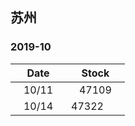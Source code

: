 ## 苏州   
### 2019-10

| Date | Stock |
| ------ | ------ |
| &nbsp;&nbsp;&nbsp;10/11&nbsp;&nbsp;&nbsp; | &nbsp;&nbsp;&nbsp;47109&nbsp;&nbsp;&nbsp; |
| &nbsp;&nbsp;&nbsp;10/14 | 47322 |
